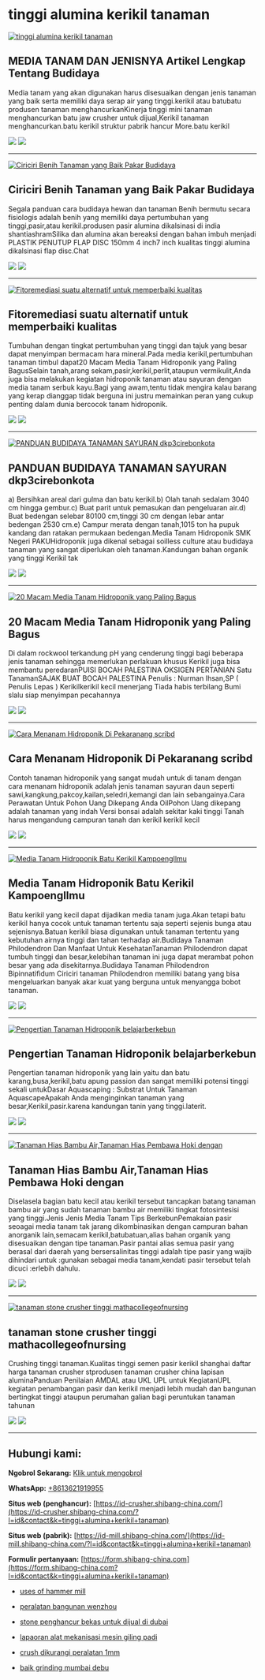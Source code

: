 # tinggi alumina kerikil tanaman

<a href="https://swt.shibang-china.com/?l=id&img&k=tinggi+alumina+kerikil+tanaman" target="_blank">![tinggi alumina kerikil tanaman](http://static.shibang-china.com/all-800x300/283.jpg)</a>

## MEDIA TANAM DAN JENISNYA Artikel Lengkap Tentang Budidaya
Media tanam yang akan digunakan harus disesuaikan dengan jenis tanaman yang baik serta memiliki daya serap air yang tinggi.kerikil atau batubatu produsen tanaman menghancurkanKinerja tinggi mini tanaman menghancurkan batu jaw crusher untuk dijual,Kerikil tanaman menghancurkan.batu kerikil struktur pabrik hancur More.batu kerikil


<a href="https://whatsapp.shibangsoft.com/WhatsApp.php" target="_blank" title="WhatsApp">![](http://static.shibang-china.com/icon/whatsapp.png)</a> <a href="https://swt.shibang-china.com/?l=id&icon&k=tinggi+alumina+kerikil+tanaman" target="_blank">![](http://static.shibang-china.com/icon/chat-id.png)</a>

---

<a href="https://swt.shibang-china.com/?l=id&img&k=tinggi+alumina+kerikil+tanaman" target="_blank">![Ciriciri Benih Tanaman yang Baik Pakar Budidaya](http://static.shibang-china.com/all-800x300/1401.jpg)</a>

## Ciriciri Benih Tanaman yang Baik Pakar Budidaya
Segala panduan cara budidaya hewan dan tanaman Benih bermutu secara fisiologis adalah benih yang memiliki daya pertumbuhan yang tinggi,pasir,atau kerikil.produsen pasir alumina dikalsinasi di india shantiashramSilika dan alumina akan bereaksi dengan bahan imbuh menjadi PLASTIK PENUTUP FLAP DISC 150mm 4 inch7 inch kualitas tinggi alumina dikalsinasi flap disc.Chat


<a href="https://whatsapp.shibangsoft.com/WhatsApp.php" target="_blank" title="WhatsApp">![](http://static.shibang-china.com/icon/whatsapp.png)</a> <a href="https://swt.shibang-china.com/?l=id&icon&k=tinggi+alumina+kerikil+tanaman" target="_blank">![](http://static.shibang-china.com/icon/chat-id.png)</a>

---

<a href="https://swt.shibang-china.com/?l=id&img&k=tinggi+alumina+kerikil+tanaman" target="_blank">![Fitoremediasi suatu alternatif untuk memperbaiki kualitas](http://static.shibang-china.com/all-800x300/71.jpg)</a>

## Fitoremediasi suatu alternatif untuk memperbaiki kualitas
Tumbuhan dengan tingkat pertumbuhan yang tinggi dan tajuk yang besar dapat menyimpan bermacam hara mineral.Pada media kerikil,pertumbuhan tanaman timbul dapat20 Macam Media Tanam Hidroponik yang Paling BagusSelain tanah,arang sekam,pasir,kerikil,perlit,ataupun vermikulit,Anda juga bisa melakukan kegiatan hidroponik tanaman atau sayuran dengan media tanam serbuk kayu.Bagi yang awam,tentu tidak mengira kalau barang yang kerap dianggap tidak berguna ini justru memainkan peran yang cukup penting dalam dunia bercocok tanam hidroponik.


<a href="https://whatsapp.shibangsoft.com/WhatsApp.php" target="_blank" title="WhatsApp">![](http://static.shibang-china.com/icon/whatsapp.png)</a> <a href="https://swt.shibang-china.com/?l=id&icon&k=tinggi+alumina+kerikil+tanaman" target="_blank">![](http://static.shibang-china.com/icon/chat-id.png)</a>

---

<a href="https://swt.shibang-china.com/?l=id&img&k=tinggi+alumina+kerikil+tanaman" target="_blank">![PANDUAN BUDIDAYA TANAMAN SAYURAN dkp3cirebonkota](http://static.shibang-china.com/all-800x300/812.jpg)</a>

## PANDUAN BUDIDAYA TANAMAN SAYURAN dkp3cirebonkota
a) Bersihkan areal dari gulma dan batu kerikil.b) Olah tanah sedalam 3040 cm hingga gembur.c) Buat parit untuk pemasukan dan pengeluaran air.d) Buat bedengan selebar 80100 cm,tinggi 30 cm dengan lebar antar bedengan 2530 cm.e) Campur merata dengan tanah,1015 ton ha pupuk kandang dan ratakan permukaan bedengan.Media Tanam Hidroponik SMK Negeri PAKUHidroponik juga dikenal sebagai soilless culture atau budidaya tanaman yang sangat diperlukan oleh tanaman.Kandungan bahan organik yang tinggi Kerikil tak


<a href="https://whatsapp.shibangsoft.com/WhatsApp.php" target="_blank" title="WhatsApp">![](http://static.shibang-china.com/icon/whatsapp.png)</a> <a href="https://swt.shibang-china.com/?l=id&icon&k=tinggi+alumina+kerikil+tanaman" target="_blank">![](http://static.shibang-china.com/icon/chat-id.png)</a>

---

<a href="https://swt.shibang-china.com/?l=id&img&k=tinggi+alumina+kerikil+tanaman" target="_blank">![20 Macam Media Tanam Hidroponik yang Paling Bagus](http://static.shibang-china.com/all-800x300/397.jpg)</a>

## 20 Macam Media Tanam Hidroponik yang Paling Bagus
Di dalam rockwool terkandung pH yang cenderung tinggi bagi beberapa jenis tanaman sehingga memerlukan perlakuan khusus Kerikil juga bisa membantu peredaranPUISI BOCAH PALESTINA OKSIGEN PERTANIAN Satu TanamanSAJAK BUAT BOCAH PALESTINA Penulis : Nurman Ihsan,SP ( Penulis Lepas ) Kerikilkerikil kecil menerjang Tiada habis terbilang Bumi slalu siap menyimpan pecahannya


<a href="https://whatsapp.shibangsoft.com/WhatsApp.php" target="_blank" title="WhatsApp">![](http://static.shibang-china.com/icon/whatsapp.png)</a> <a href="https://swt.shibang-china.com/?l=id&icon&k=tinggi+alumina+kerikil+tanaman" target="_blank">![](http://static.shibang-china.com/icon/chat-id.png)</a>

---

<a href="https://swt.shibang-china.com/?l=id&img&k=tinggi+alumina+kerikil+tanaman" target="_blank">![Cara Menanam Hidroponik Di Pekaranang scribd](http://static.shibang-china.com/all-800x300/954.jpg)</a>

## Cara Menanam Hidroponik Di Pekaranang scribd
Contoh tanaman hidroponik yang sangat mudah untuk di tanam dengan cara menanam hidroponik adalah jenis tanaman sayuran daun seperti sawi,kangkung,pakcoy,kailan,seledri,kemangi dan lain sebangainya.Cara Perawatan Untuk Pohon Uang Dikepang Anda OilPohon Uang dikepang adalah tanaman yang indah Versi bonsai adalah sekitar kaki tinggi Tanah harus mengandung campuran tanah dan kerikil kerikil kecil


<a href="https://whatsapp.shibangsoft.com/WhatsApp.php" target="_blank" title="WhatsApp">![](http://static.shibang-china.com/icon/whatsapp.png)</a> <a href="https://swt.shibang-china.com/?l=id&icon&k=tinggi+alumina+kerikil+tanaman" target="_blank">![](http://static.shibang-china.com/icon/chat-id.png)</a>

---

<a href="https://swt.shibang-china.com/?l=id&img&k=tinggi+alumina+kerikil+tanaman" target="_blank">![Media Tanam Hidroponik Batu Kerikil KampoengIlmu](http://static.shibang-china.com/all-800x300/1494.jpg)</a>

## Media Tanam Hidroponik Batu Kerikil KampoengIlmu
Batu kerikil yang kecil dapat dijadikan media tanam juga.Akan tetapi batu kerikil hanya cocok untuk tanaman tertentu saja seperti sejenis bunga atau sejenisnya.Batuan kerikil biasa digunakan untuk tanaman tertentu yang kebutuhan airnya tinggi dan tahan terhadap air.Budidaya Tanaman Philodendron Dan Manfaat Untuk KesehatanTanaman Philodendron dapat tumbuh tinggi dan besar,kelebihan tanaman ini juga dapat merambat pohon besar yang ada disekitarnya.Budidaya Tanaman Philodendron Bipinnatifidum Ciriciri tanaman Philodendron memiliki batang yang bisa mengeluarkan banyak akar kuat yang berguna untuk menyangga bobot tanaman.


<a href="https://whatsapp.shibangsoft.com/WhatsApp.php" target="_blank" title="WhatsApp">![](http://static.shibang-china.com/icon/whatsapp.png)</a> <a href="https://swt.shibang-china.com/?l=id&icon&k=tinggi+alumina+kerikil+tanaman" target="_blank">![](http://static.shibang-china.com/icon/chat-id.png)</a>

---

<a href="https://swt.shibang-china.com/?l=id&img&k=tinggi+alumina+kerikil+tanaman" target="_blank">![Pengertian Tanaman Hidroponik belajarberkebun](http://static.shibang-china.com/all-800x300/1467.jpg)</a>

## Pengertian Tanaman Hidroponik belajarberkebun
Pengertian tanaman hidroponik yang lain yaitu dan batu karang,busa,kerikil,batu apung passion dan sangat memiliki potensi tinggi sekali untukDasar Aquascaping : Substrat Untuk Tanaman AquascapeApakah Anda menginginkan tanaman yang besar,Kerikil,pasir.karena kandungan tanin yang tinggi.laterit.


<a href="https://whatsapp.shibangsoft.com/WhatsApp.php" target="_blank" title="WhatsApp">![](http://static.shibang-china.com/icon/whatsapp.png)</a> <a href="https://swt.shibang-china.com/?l=id&icon&k=tinggi+alumina+kerikil+tanaman" target="_blank">![](http://static.shibang-china.com/icon/chat-id.png)</a>

---

<a href="https://swt.shibang-china.com/?l=id&img&k=tinggi+alumina+kerikil+tanaman" target="_blank">![Tanaman Hias Bambu Air,Tanaman Hias Pembawa Hoki dengan](http://static.shibang-china.com/all-800x300/1018.jpg)</a>

## Tanaman Hias Bambu Air,Tanaman Hias Pembawa Hoki dengan
Diselasela bagian batu kecil atau kerikil tersebut tancapkan batang tanaman bambu air yang sudah tanaman bambu air memiliki tingkat fotosintesisi yang tinggi.Jenis Jenis Media Tanam Tips BerkebunPemakaian pasir seoagai media tanam tak jarang dikombinasikan dengan campuran bahan anorganik lain,semacam kerikil,batubatuan,alias bahan organik yang disesuaikan dengan tipe tanaman.Pasir pantai alias semua pasir yang berasal dari daerah yang bersersalinitas tinggi adalah tipe pasir yang wajib dihindari untuk :gunakan sebagai media tanam,kendati pasir tersebut telah dicuci :erlebih dahulu.


<a href="https://whatsapp.shibangsoft.com/WhatsApp.php" target="_blank" title="WhatsApp">![](http://static.shibang-china.com/icon/whatsapp.png)</a> <a href="https://swt.shibang-china.com/?l=id&icon&k=tinggi+alumina+kerikil+tanaman" target="_blank">![](http://static.shibang-china.com/icon/chat-id.png)</a>

---

<a href="https://swt.shibang-china.com/?l=id&img&k=tinggi+alumina+kerikil+tanaman" target="_blank">![tanaman stone crusher tinggi mathacollegeofnursing](http://static.shibang-china.com/all-800x300/1001.jpg)</a>

## tanaman stone crusher tinggi mathacollegeofnursing
Crushing tinggi tanaman.Kualitas tinggi semen pasir kerikil shanghai daftar harga tanaman crusher stprodusen tanaman crusher china lapisan aluminaPanduan Penilaian AMDAL atau UKL UPL untuk KegiatanUPL kegiatan penambangan pasir dan kerikil menjadi lebih mudah dan bangunan bertingkat tinggi ataupun perumahan galian bagi peruntukan tanaman tahunan


<a href="https://whatsapp.shibangsoft.com/WhatsApp.php" target="_blank" title="WhatsApp">![](http://static.shibang-china.com/icon/whatsapp.png)</a> <a href="https://swt.shibang-china.com/?l=id&icon&k=tinggi+alumina+kerikil+tanaman" target="_blank">![](http://static.shibang-china.com/icon/chat-id.png)</a>

---
## Hubungi kami:

**Ngobrol Sekarang:** [Klik untuk mengobrol](https://swt.shibang-china.com?l=id&contact&k=tinggi+alumina+kerikil+tanaman)

**WhatsApp:**  [+8613621919955](https://whatsapp.shibangsoft.com/WhatsApp.php)

**Situs web (penghancur):** [https://id-crusher.shibang-china.com/](https://id-crusher.shibang-china.com/?l=id&contact&k=tinggi+alumina+kerikil+tanaman)

**Situs web (pabrik):** [https://id-mill.shibang-china.com/](https://id-mill.shibang-china.com/?l=id&contact&k=tinggi+alumina+kerikil+tanaman)

**Formulir pertanyaan:** [https://form.shibang-china.com](https://form.shibang-china.com?l=id&contact&k=tinggi+alumina+kerikil+tanaman)

* [uses of hammer mill](../33/uses%20of%20hammer%20mill.md)

* [peralatan bangunan wenzhou](../36/peralatan%20bangunan%20wenzhou.md)

* [stone penghancur bekas untuk dijual di dubai](../34/stone%20penghancur%20bekas%20untuk%20dijual%20di%20dubai.md)

* [lapaoran alat mekanisasi mesin giling padi](../40/lapaoran%20alat%20mekanisasi%20mesin%20giling%20padi.md)

* [crush dikurangi peralatan 1mm](../39/crush%20dikurangi%20peralatan%201mm.md)

* [baik grinding mumbai debu](../38/baik%20grinding%20mumbai%20debu.md)